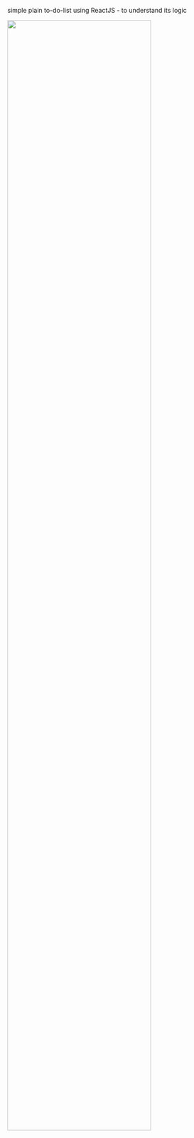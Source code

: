 simple plain to-do-list using ReactJS - to understand its logic <br>

<img src="https://gcdnb.pbrd.co/images/ivvcvyoi198T.png?o=1" width=80% height=80%>



